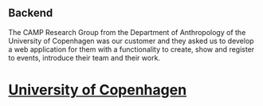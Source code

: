 ## Backend

The CAMP Research Group from the Department of Anthropology of the University of Copenhagen was our customer and they asked us to develop a web application for them with a functionality to create, show and register to events, introduce their team and their work.
# [University of Copenhagen ](https://anthropology.ku.dk/research/researchgroups/culture-mobility-and-power/)

